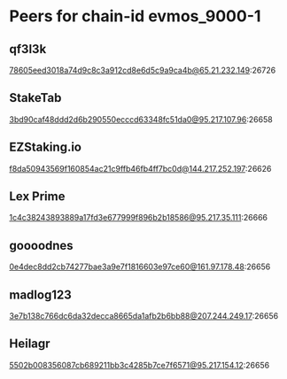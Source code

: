 # Peers for chain-id evmos_9000-1

## qf3l3k
78605eed3018a74d9c8c3a912cd8e6d5c9a9ca4b@65.21.232.149:26726

## StakeTab
3bd90caf48ddd2d6b290550ecccd63348fc51da0@95.217.107.96:26658

## EZStaking.io
f8da50943569f160854ac21c9ffb46fb4ff7bc0d@144.217.252.197:26626

## Lex Prime
1c4c38243893889a17fd3e677999f896b2b18586@95.217.35.111:26666

## goooodnes
0e4dec8dd2cb74277bae3a9e7f1816603e97ce60@161.97.178.48:26656

## madlog123
3e7b138c766dc6da32decca8665da1afb2b6bb88@207.244.249.17:26656

## Heilagr
5502b008356087cb689211bb3c4285b7ce7f6571@95.217.154.12:26656
